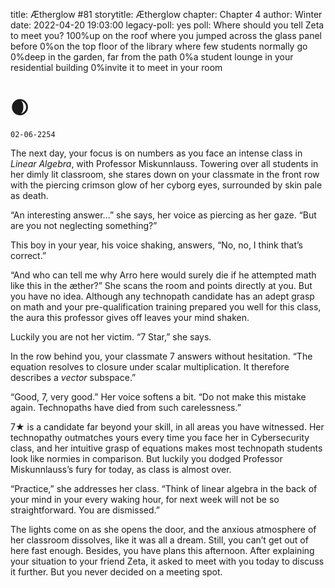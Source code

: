 title: Ætherglow #81
storytitle: Ætherglow 
chapter: Chapter 4
author: Winter
date: 2022-04-20 19:03:00
legacy-poll: yes
poll: Where should you tell Zeta to meet you?
      100%up on the roof where you jumped across the glass panel before
      0%on the top floor of the library where few students normally go
      0%deep in the garden, far from the path
      0%a student lounge in your residential building
      0%invite it to meet in your room


🌒 
=

`02-06-2254`

The next day, your focus is on numbers as you face an intense class in *Linear Algebra*, with Professor Miskunnlauss. Towering over all students in her dimly lit classroom, she stares down on your classmate in the front row with the piercing crimson glow of her cyborg eyes, surrounded by skin pale as death.

“An interesting answer...” she says, her voice as piercing as her gaze. “But are you not neglecting something?”

This boy in your year, his voice shaking, answers, “No, no, I think that’s correct.”

“And who can tell me why Arro here would surely die if he attempted math like this in the æther?” She scans the room and points directly at you. But you have no idea. Although any technopath candidate has an adept grasp on math and your pre-qualification training prepared you well for this class, the aura this professor gives off leaves your mind shaken.

Luckily you are not her victim. “7 Star,” she says.

In the row behind you, your classmate 7 answers without hesitation. “The equation resolves to closure under scalar multiplication. It therefore describes a *vector* subspace.”

“Good, 7, very good.” Her voice softens a bit. “Do not make this mistake again. Technopaths have died from such carelessness.”

7★ is a candidate far beyond your skill, in all areas you have witnessed. Her technopathy outmatches yours every time you face her in Cybersecurity class, and her intuitive grasp of equations makes most technopath students look like normies in comparison. But luckily you dodged Professor Miskunnlauss’s fury for today, as class is almost over.

“Practice,” she addresses her class. “Think of linear algebra in the back of your mind in your every waking hour, for next week will not be so straightforward. You are dismissed.”

The lights come on as she opens the door, and the anxious atmosphere of her classroom dissolves, like it was all a dream. Still, you can’t get out of here fast enough. Besides, you have plans this afternoon. After explaining your situation to your friend Zeta, it asked to meet with you today to discuss it further. But you never decided on a meeting spot.


